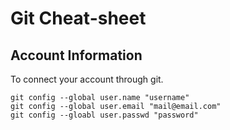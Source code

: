 # Git Cheat-sheet

## Account Information

To connect your account through git.

```shell
git config --global user.name "username"
git config --global user.email "mail@email.com"
git config --gloabl user.passwd "password"
```